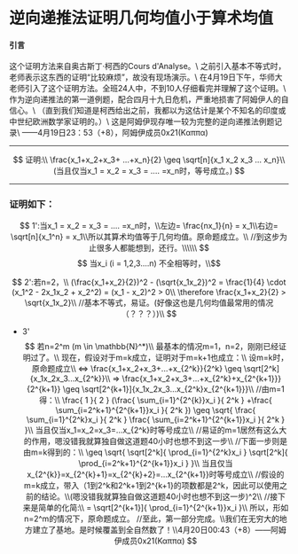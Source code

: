 <script 
  src="https://cdn.bootcss.com/mathjax/2.7.5/MathJax.js?config=TeX-MML-AM_CHTML">
</script>
# 逆向递推法证明几何均值小于算术均值
#### 引言
这个证明方法来自奥古斯丁·柯西的Cours d'Analyse。\\
之前引入基本不等式时，老师表示这东西的证明“比较麻烦”，故没有现场演示。\\
在4月19日下午，华师大老师引入了这个证明方法。全班24人中，不到10人仔细看完并理解了这个证明。\\
作为逆向递推法的第一道例题，配合四月十九日危机，严重地损害了阿姆伊人的自信心。\\
（直到我们知道是柯西给出之前，我都以为这估计是某个不知名的印度或中世纪欧洲数学家证明的。）\\
这是阿姆伊现存唯一较为完整的逆向递推法例题记录\\
——4月19日23：53（+8），阿姆伊成员0x21(Καππα)

---

$$
证明:\\
\frac{x_1+x_2+x_3+ ...+x_n}{2} \geq \sqrt[n]{x_1 x_2 x_3 ... x_n}\\
(当且仅当x_1 = x_2 = x_3 = .... =x_n时，等号成立。)
$$

---

### 证明如下：


$$
1':当x_1 = x_2 = x_3 = .... =x_n时，\\左边= \frac{nx_1}{n} = x_1\\右边= \sqrt[n]{x_1^n} = x_1\\所以其算术均值等于几何均值。原命题成立。\\
//到这步为止很多人都能想到，还行。\\\\\\
$$
$$ 当x_i (i = 1,2,3....n) 不全相等时，\\$$
 
$$
2':若n=2，\\
(\frac{x_1+x_2}{2})^2 - (\sqrt{x_1x_2})^2 = \frac{1}{4} \cdot (x_1^2 - 2x_1x_2 + x_2^2) = (x_1 - x_2)^2 > 0\\
\therefore \frac{x_1+x_2}{2} > \sqrt{x_1x_2}\\
//基本不等式，易证。(好像这也是几何均值最常用的情况（？？？）)\\
$$
* 3'
$$
若n=2^m (m \in \mathbb{N}^*)\\
最基本的情况m=1，n=2，刚刚已经证明过了。\\
现在，假设对于m=k成立，证明对于m=k+1也成立：\\
设m=k时，原命题成立\\
<=> \frac{x_1+x_2+x_3+...+x_{2^k}}{2^k} \geq \sqrt[2^k]{x_1x_2x_3...x_{2^k}}\\
=> \frac{x_1+x_2+x_3+...+x_{2^k}+x_{2^{k+1}}}{2^{k+1}} \geq \sqrt[2^{k+1}]{x_1x_2x_3...x_{2^k}x_{2^{k+1}}}\\
//由m=1得：\\
\frac{
        1
    }{
        2
        }
        (\frac{
            \sum_{i=1}^{2^{k}}x_i
            }{
                2^k
            }
        +\frac{
            \sum_{i=2^k+1}^{2^{k+1}}x_i
            }{
                2^k
            })
\geq
\sqrt{
    \frac{
        \sum_{i=1}^{2^k}x_i
    }{
        2^k
    }
    \frac{
        \sum_{i=2^k+1}^{2^{k+1}}x_i
    }{
        2^k
    }
}\\
当且仅当x_1=x_2=x_3=...x_{2^k}时等号成立\\
//易证的m=1居然有这么大的作用，嗯没错我就算独自做这道题40小时也想不到这一步\\
//下面一步则是由m=k得到的：\\
\geq
\sqrt{
    \sqrt[2^k]{
        \prod_{i=1}^{2^k}x_i
    }
    \sqrt[2^k]{
        \prod_{i=2^k+1}^{2^{k+1}}x_i
    }
}\\
当且仅当x_{2^{k}}=x_{2^{k}+1}=x_{2^{k}+2}=...x_{2^{k+1}}时等号成立\\
//假设的m=k成立，带入（1到2^k和2^k+1到2^{k+1}的项数都是2^k，因此可以使用之前的结论。\\(嗯没错我就算独自做这道题40小时也想不到这一步)^2\\
//接下来是简单的化简:\\
=
\sqrt[2^{k+1}]{
    \prod_{i=1}^{2^{k+1}}x_i
}\\
所以，形如n=2^m的情况下，原命题成立。
//至此，第一部分完成。\\我们在无穷大的地方建立了基地。是时候覆盖到全自然数了！\\4月20日00:43（+8）——阿姆伊成员0x21(Καππα)
$$